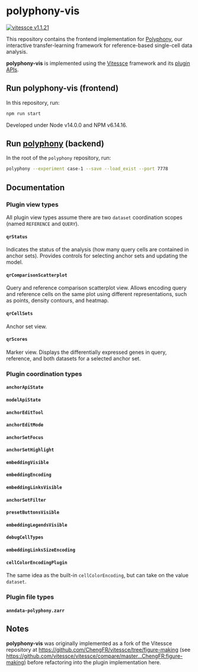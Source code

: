 # polyphony-vis

[![vitessce v1.1.21](https://img.shields.io/badge/vitessce-v1.1.21-49a5b7)](https://www.npmjs.com/package/vitessce/v/1.1.21)

This repository contains the frontend implementation for [Polyphony](https://github.com/scPolyphony/polyphony), our interactive transfer-learning framework for reference-based single-cell data analysis.

__polyphony-vis__ is implemented using the [Vitessce](http://vitessce.io) framework and its [plugin APIs](http://vitessce.io/docs/dev-plugins).

## Run polyphony-vis (frontend)

In this repository, run:

```sh
npm run start
```

Developed under Node v14.0.0 and NPM v6.14.16.

## Run [polyphony](https://github.com/scPolyphony/polyphony) (backend)

In the root of the `polyphony` repository, run:

```sh
polyphony --experiment case-1 --save --load_exist --port 7778
```

## Documentation

### Plugin view types

All plugin view types assume there are two `dataset` coordination scopes (named `REFERENCE` and `QUERY`).

#### `qrStatus`

Indicates the status of the analysis (how many query cells are contained in anchor sets).
Provides controls for selecting anchor sets and updating the model.

#### `qrComparisonScatterplot`

Query and reference comparison scatterplot view.
Allows encoding query and reference cells on the same plot using different representations, such as points, density contours, and heatmap.

#### `qrCellSets`

Anchor set view.

#### `qrScores`

Marker view. Displays the differentially expressed genes in query, reference, and both datasets for a selected anchor set.


### Plugin coordination types

#### `anchorApiState`

#### `modelApiState`

#### `anchorEditTool`

#### `anchorEditMode`

#### `anchorSetFocus`

#### `anchorSetHighlight`

#### `embeddingVisible`

#### `embeddingEncoding`

#### `embeddingLinksVisible`

#### `anchorSetFilter`

#### `presetButtonsVisible`

#### `embeddingLegendsVisible`

#### `debugCellTypes`

#### `embeddingLinksSizeEncoding`

#### `cellColorEncodingPlugin`

The same idea as the built-in `cellColorEncoding`, but can take on the value `dataset`.

### Plugin file types

#### `anndata-polyphony.zarr`

## Notes

__polyphony-vis__ was originally implemented as a fork of the Vitessce repository at https://github.com/ChengFR/vitessce/tree/figure-making (see https://github.com/vitessce/vitessce/compare/master...ChengFR:figure-making) before refactoring into the plugin implementation here.